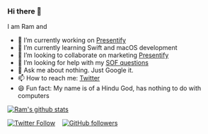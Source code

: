 ### Hi there 👋

<!--
**rampatra/rampatra** is a ✨ _special_ ✨ repository because its `README.md` (this file) appears on your GitHub profile.
-->

I am Ram and

- 🔭 I’m currently working on [Presentify](https://presentify.compzets.com)
- 🌱 I’m currently learning Swift and macOS development
- 👯 I’m looking to collaborate on marketing [Presentify](https://presentify.compzets.com)
- 🤔 I’m looking for help with my [SOF questions](https://stackoverflow.com/users/1385441/ram-patra?tab=questions)
- 💬 Ask me about nothing. Just Google it.
- 📫 How to reach me: [Twitter](https://twitter.com/ram__patra)
- 😄 Fun fact: My name is of a Hindu God, has nothing to do with computers

[![Ram's github stats](https://github-readme-stats.vercel.app/api?username=rampatra&show_icons=true&icon_color=2f80ed)](https://rampatra.com)

[![Twitter Follow](https://img.shields.io/twitter/follow/ram__patra?style=social)](https://twitter.com/ram__patra) &nbsp;&nbsp; [![GitHub followers](https://img.shields.io/github/followers/rampatra?label=Follow%20%40rampatra&style=social)](https://github.com/rampatra)

